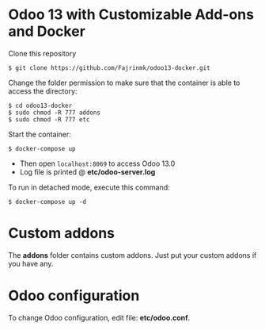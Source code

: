 # Odoo 13 with Customizable Add-ons and Docker

Clone this repository
```
$ git clone https://github.com/Fajrinmk/odoo13-docker.git
```
Change the folder permission to make sure that the container is able to access the directory:
```
$ cd odoo13-docker
$ sudo chmod -R 777 addons
$ sudo chmod -R 777 etc
```
Start the container:
```
$ docker-compose up
```
* Then open `localhost:8069` to access Odoo 13.0
* Log file is printed @ **etc/odoo-server.log**

To run in detached mode, execute this command:

```
$ docker-compose up -d
```

# Custom addons

The **addons** folder contains custom addons. Just put your custom addons if you have any.

# Odoo configuration

To change Odoo configuration, edit file: **etc/odoo.conf**.